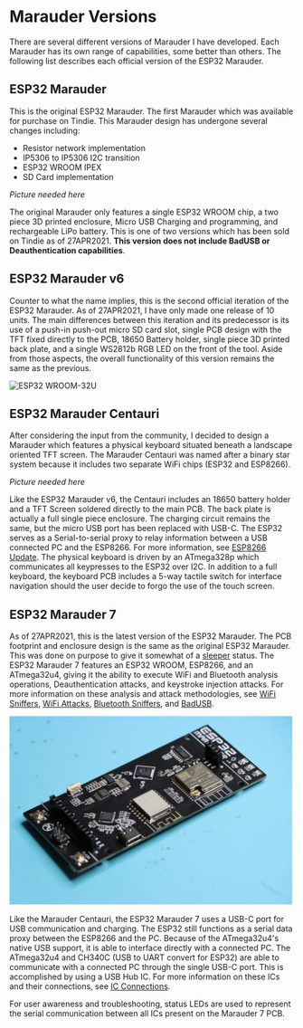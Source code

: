 # Marauder Versions
There are several different versions of Marauder I have developed. Each Marauder has its own range of capabilities, some better than others. The following list describes each official version of the ESP32 Marauder.  

## ESP32 Marauder
This is the original ESP32 Marauder. The first Marauder which was available for purchase on Tindie. This Marauder design has undergone several changes including:  
- Resistor network implementation
- IP5306 to IP5306 I2C transition
- ESP32 WROOM IPEX
- SD Card implementation

*Picture needed here*

The original Marauder only features a single ESP32 WROOM chip, a two piece 3D printed enclosure, Micro USB Charging and programming, and rechargeable LiPo battery. This is one of two versions which has been sold on Tindie as of 27APR2021. **This version does not include BadUSB or Deauthentication capabilities**.  

## ESP32 Marauder v6
Counter to what the name implies, this is the second official iteration of the ESP32 Marauder. As of 27APR2021, I have only made one release of 10 units. The main differences between this iteration and its predecessor is its use of a push-in push-out micro SD card slot, single PCB design with the TFT fixed directly to the PCB, 18650 Battery holder, single piece 3D printed back plate, and a single WS2812b RGB LED on the front of the tool. Aside from those aspects, the overall functionality of this version remains the same as the previous.  

<p align="left">
  <img alt="ESP32 WROOM-32U" src="https://github.com/justcallmekoko/ESP32Marauder/blob/master/pictures/IMG_0426.JPG?raw=true" width="500">
</p>

## ESP32 Marauder Centauri
After considering the input from the community, I decided to design a Marauder which features a physical keyboard situated beneath a landscape oriented TFT screen. The Marauder Centauri was named after a binary star system because it includes two separate WiFi chips (ESP32 and ESP8266).  

*Picture needed here*

Like the ESP32 Marauder v6, the Centauri includes an 18650 battery holder and a TFT Screen soldered directly to the main PCB. The back plate is actually a full single piece enclosure. The charging circuit remains the same, but the micro USB port has been replaced with USB-C. The ESP32 serves as a Serial-to-serial proxy to relay information between a USB connected PC and the ESP8266. For more information, see [ESP8266 Update](esp8266-update). The physical keyboard is driven by an ATmega328p which communicates all keypresses to the ESP32 over I2C. In addition to a full keyboard, the keyboard PCB includes a 5-way tactile switch for interface navigation should the user decide to forgo the use of the touch screen.

## ESP32 Marauder 7
As of 27APR2021, this is the latest version of the ESP32 Marauder. The PCB footprint and enclosure design is the same as the original ESP32 Marauder. This was done on purpose to give it somewhat of a [sleeper](https://www.urbandictionary.com/define.php?term=sleeper) status. The ESP32 Marauder 7 features an ESP32 WROOM, ESP8266, and an ATmega32u4, giving it the ability to execute WiFi and Bluetooth analysis operations, Deauthentication attacks, and keystroke injection attacks. For more information on these analysis and attack methodologies, see [WiFi Sniffers](wifi-sniffers), [WiFi Attacks](wifi-attacks), [Bluetooth Sniffers](bluetooth-sniffers), and [BadUSB](badusb).  

<p align="left">
  <img alt="ESP32 WROOM-32U" src="https://github.com/justcallmekoko/ESP32Marauder/blob/master/pictures/IMG_1838.JPG?raw=true" width="500">
</p> 

Like the Marauder Centauri, the ESP32 Marauder 7 uses a USB-C port for USB communication and charging. The ESP32 still functions as a serial data proxy between the ESP8266 and the PC. Because of the ATmega32u4's native USB support, it is able to interface directly with a connected PC. The ATmega32u4 and CH340C (USB to UART convert for ESP32) are able to communicate with a connected PC through the single USB-C port. This is accomplished by using a USB Hub IC. For more information on these ICs and their connections, see [IC Connections](ic-connections).

For user awareness and troubleshooting, status LEDs are used to represent the serial communication between all ICs present on the Marauder 7 PCB.